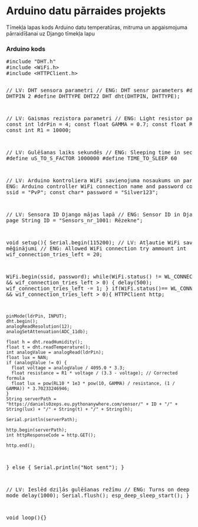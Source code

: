<h1>Arduino datu pārraides projekts</h1>

<p>Tīmekļa lapas kods Arduino datu temperatūras, mitruma un apgaismojuma pārraidīšanai uz Django tīmekļa lapu</p>

<h3>Arduino kods</h3>

<p><pre>#include "DHT.h"
#include <<!-- Tag stopper -->WiFi.h>
#include <<!-- Tag stopper -->HTTPClient.h>

// LV: DHT sensora parametri
// ENG: DHT sensr parameters
#define DHTPIN 2
#define DHTTYPE DHT22
DHT dht(DHTPIN, DHTTYPE);

// LV: Gaismas rezistora parametri
// ENG: Light resistor parameters
const int ldrPin = 4;
const float GAMMA = 0.7;
const float RL10 = 20;
const int R1 = 10000;

// LV: Gulēšanas laiks sekundēs
// ENG: Sleeping time in seconds
#define uS_TO_S_FACTOR 1000000
#define TIME_TO_SLEEP  60

// LV: Arduino kontroliera WiFi savienojuma nosaukums un parole
// ENG: Arduino controller WiFi connection name and password
const char* ssid = "PvP";
const char* password = "Silver123";

// LV: Sensora ID Django mājas lapā
// ENG: Sensor ID in Django web page
String ID = "Sensors_nr_1001: Rēzekne";

void setup(){
  Serial.begin(115200);
  // LV: Atļautie WiFi savienojuma mēģinājumi
  // ENG: Allowed WiFi connection try ammount
  int wif_connection_tries_left = 20;

  WiFi.begin(ssid, password);
  while(WiFi.status() != WL_CONNECTED && wif_connection_tries_left > 0) {
    delay(500);
    wif_connection_tries_left -= 1;
  }
  if(WiFi.status()== WL_CONNECTED && wif_connection_tries_left > 0){
    HTTPClient http;

    pinMode(ldrPin, INPUT);
    dht.begin();
    analogReadResolution(12);  
    analogSetAttenuation(ADC_11db);

    float h = dht.readHumidity();
    float t = dht.readTemperature();
    int analogValue = analogRead(ldrPin);
    float lux = NAN;
    if (analogValue != 0) {
      float voltage = analogValue / 4095.0 * 3.3;
      float resistance = R1 * voltage / (3.3 - voltage); // Corrected formula
      float lux = pow(RL10 * 1e3 * pow(10, GAMMA) / resistance, (1 / GAMMA)) * 3.70233246946;
    }
    String serverPath = "https://daniels0zeps.eu.pythonanywhere.com/sensor/" + ID + "/" + String(lux) + "/" + String(t) + "/" + String(h);

    Serial.println(serverPath);

    http.begin(serverPath);
    int httpResponseCode = http.GET();
    
    http.end();
  } else {
    Serial.println("Not sent");
  }

  // LV: Ieslēd dziļās gulēšanas režīmu
  // ENG: Turns on deep sleep mode
  delay(1000);
  Serial.flush(); 
  esp_deep_sleep_start();
}

void loop(){}</pre><p>